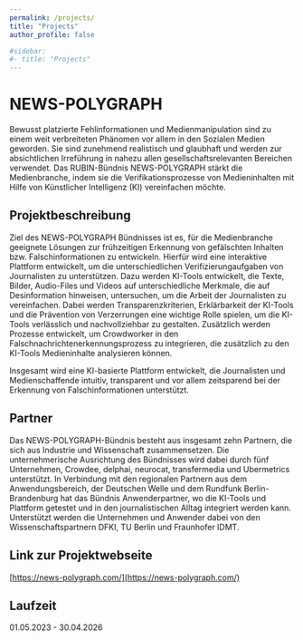 ```yaml
---
permalink: /projects/
title: "Projects"
author_profile: false

#sidebar: 
#- title: "Projects"
---
```


# NEWS-POLYGRAPH

Bewusst platzierte Fehlinformationen und Medienmanipulation sind zu einem weit verbreiteten Phänomen vor allem in den Sozialen Medien geworden. Sie sind zunehmend realistisch und glaubhaft und werden zur absichtlichen Irreführung in nahezu allen gesellschaftsrelevanten Bereichen verwendet. Das RUBIN-Bündnis NEWS-POLYGRAPH stärkt die Medienbranche, indem sie die Verifikationsprozesse von Medieninhalten mit Hilfe von Künstlicher Intelligenz (KI) vereinfachen möchte.

## Projektbeschreibung

Ziel des NEWS-POLYGRAPH Bündnisses ist es, für die Medienbranche geeignete Lösungen zur frühzeitigen Erkennung von gefälschten Inhalten bzw. Falschinformationen zu entwickeln. Hierfür wird eine interaktive Plattform entwickelt, um die unterschiedlichen Verifizierungaufgaben von Journalisten zu unterstützen. Dazu werden KI-Tools entwickelt, die Texte, Bilder, Audio-Files und Videos auf unterschiedliche Merkmale, die auf Desinformation hinweisen, untersuchen, um die Arbeit der Journalisten zu vereinfachen. Dabei werden Transparenzkriterien, Erklärbarkeit der KI-Tools und die Prävention von Verzerrungen eine wichtige Rolle spielen, um die KI-Tools verlässlich und nachvollziehbar zu gestalten. Zusätzlich werden Prozesse entwickelt, um Crowdworker in den Falschnachrichtenerkennungsprozess zu integrieren, die zusätzlich zu den KI-Tools Medieninhalte analysieren können. 

Insgesamt wird eine KI-basierte Plattform entwickelt, die Journalisten und Medienschaffende intuitiv, transparent und vor allem zeitsparend bei der Erkennung von Falschinformationen unterstützt.

## Partner

Das NEWS-POLYGRAPH-Bündnis besteht aus insgesamt zehn Partnern, die sich aus Industrie und Wissenschaft zusammensetzen. Die unternehmerische Ausrichtung des Bündnisses wird dabei durch fünf Unternehmen, Crowdee, delphai, neurocat, transfermedia und Ubermetrics unterstützt. In Verbindung mit den regionalen Partnern aus dem Anwendungsbereich, der Deutschen Welle und dem Rundfunk Berlin-Brandenburg hat das Bündnis Anwenderpartner, wo die KI-Tools und Plattform getestet und in den journalistischen Alltag integriert werden kann. Unterstützt werden die Unternehmen und Anwender dabei von den Wissenschaftspartnern DFKI, TU Berlin und Fraunhofer IDMT.

## Link zur Projektwebseite

[https://news-polygraph.com/](https://news-polygraph.com/) 

## Laufzeit

01.05.2023 - 30.04.2026
